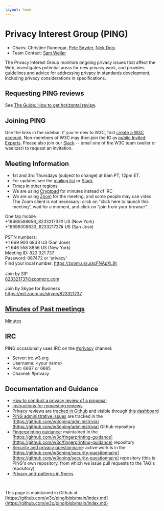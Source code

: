 ```yaml
---
layout: home
---
```


<h1 class="title">Privacy Interest Group (PING)</h1>

* Chairs: Christine Runnegar, [Pete Snyder](https://www.peteresnyder.com), [Nick Doty](https://npdoty.name)
* Team Contact: [Sam Weiler](https://www.w3.org/People#weiler)

The Privacy Interest Group monitors ongoing privacy issues that affect the Web, investigates potential areas for new privacy work, and provides guidelines and advice for addressing privacy in standards development, including privacy considerations in specifications.

## Requesting PING reviews

See [The Guide: How to get horizontal review](https://www.w3.org/Guide/documentreview/#how_to_get_horizontal_review).

## Joining PING

Use the links in the sidebar.  If you're new to W3C, first [create a W3C account](http://cgi.w3.org/MemberAccess/AccessRequest).  Non-members of W3C may then join the IG as [public Invited Experts](http://www.w3.org/2004/08/invexp).  Please also join our [Slack](https://w3cping.slack.com/) -- email one of the W3C team (weiler or wseltzer) to request an invitation.

## Meeting Information

* 1st and 3rd Thursdays (subject to change) at 9am PT, 12pm ET.
* For updates see the [mailing list](https://lists.w3.org/Archives/Public/public-privacy/) or [Slack](https://w3cping.slack.com/)
* [Times in other regions](https://www.timeanddate.com/worldclock/converter.html)
* We are using [Cryptpad](https://cryptpad.w3ctag.org/code/#/2/code/edit/4ht9YHtVS9AB4UBlh-oPvHej/) for minutes instead of IRC
* We are using [Zoom](https://mit.zoom.us/j/823321737?pwd=cUs5QlVNVXJvZmFnanZjdmJEQWI4Zz09) for the meeting, and some people may use video.  The Zoom client is not necessary: click on "click here to launch this meeting", wait for a moment, and click on "join from your browser".

One tap mobile<br>
+16465588656,,823321737# US (New York)<br>
+16699006833,,823321737# US (San Jose)<br>
<br>
PSTN numbers:<br>
        +1 669 900 6833 US (San Jose)<br>
        +1 646 558 8656 US (New York)<br>
Meeting ID: 823 321 737<br>
Password: 087472 or 'privacy'<br>
Find your local number: https://zoom.us/u/acFNApXL9t<br>
<br>
Join by SIP<br>
823321737@zoomcrc.com<br>

Join by Skype for Business<br>
https://mit.zoom.us/skype/823321737<br>

## [Minutes of Past meetings](https://www.w3.org/Privacy/IG/meetings.html)

[Minutes](https://www.w3.org/Privacy/IG/meetings.html)

## IRC
PING occasionally uses IRC on the [#privacy](http://irc.w3.org/?channels=privacy) channel:
* Server: irc.w3.org
* Username: &lt;your name&gt;
* Port: 6667 or 6665
* Channel: #privacy

## Documentation and Guidance
* [How to conduct a privacy review of a proposal](https://github.com/w3c/ping/blob/main/howto-conduct-a-privacy-review.md)
* [Instructions for requesting reviews](https://www.w3.org/Guide/documentreview/#how_to_get_horizontal_review)
* Privacy reviews are [tracked in Github](https://github.com/w3cping/tracking-issues/issues) and visible through [this dashboard](https://w3c.github.io/horizontal-issue-tracker/?repo=w3cping/tracking-issues)
* [PING administrative issues](https://github.com/w3cping/administrivia/issues) are tracked in the [https://github.com/w3cping/administrivia](https://github.com/w3cping/administrivia) Github repository
* [Fingerprinting guidance](https://w3c.github.io/fingerprinting-guidance/): maintained in the [https://github.com/w3c/fingerprinting-guidance](https://github.com/w3c/fingerprinting-guidance) repository
* [Security and privacy questionnaire](https://w3ctag.github.io/security-questionnaire/): active work is in the [https://github.com/w3cping/security-questionnaire](https://github.com/w3cping/security-questionnaire) repository (this is PING's own repository, from which we issue pull requests to the TAG's repository)
* [Privacy anti-patterns in Specs](https://www.w3.org/blog/2019/06/privacy-anti-patterns-in-standards/)

<br>

This page is maintained in Github at [https://github.com/w3c/ping/blob/main/index.md](https://github.com/w3c/ping/blob/main/index.md)
